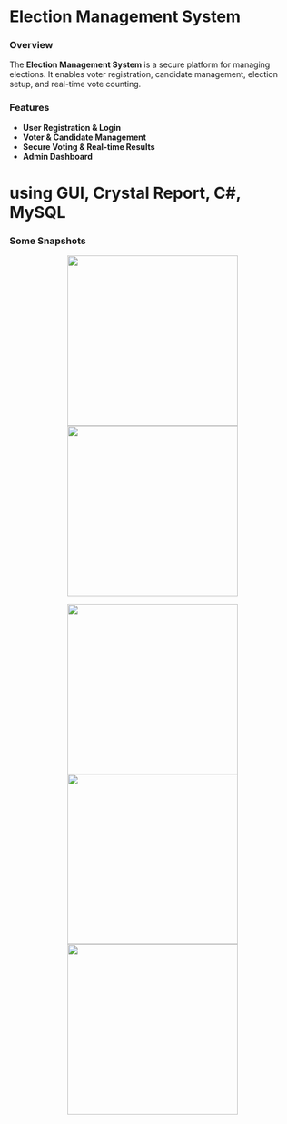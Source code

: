 # Election Management System

### Overview
The **Election Management System** is a secure platform for managing elections. It enables voter registration, candidate management, election setup, and real-time vote counting.

### Features
- **User Registration & Login**
- **Voter & Candidate Management**
- **Secure Voting & Real-time Results**
- **Admin Dashboard**

# **using GUI, Crystal Report, C#, MySQL**

### Some Snapshots

<p align="center">
  <img src="https://github.com/user-attachments/assets/3f166392-bc21-41c7-9fac-822c4bec5381" width="300" />
  <img src="https://github.com/user-attachments/assets/7eb6c07f-d5bd-4e22-a166-47a4a68f4255" width="300" />
</p>
<p align="center">
  <img src="https://github.com/user-attachments/assets/138091fd-cbb4-4a34-8e3c-ac6b8ac3d7bc" width="300" />
  <img src="https://github.com/user-attachments/assets/0d444b95-104b-47a2-965d-e0afe8a43281" width="300" />
  <img src="https://github.com/user-attachments/assets/3e3bdba1-974b-41ff-91a5-a1467cd67af6" width="300" />
</p>




